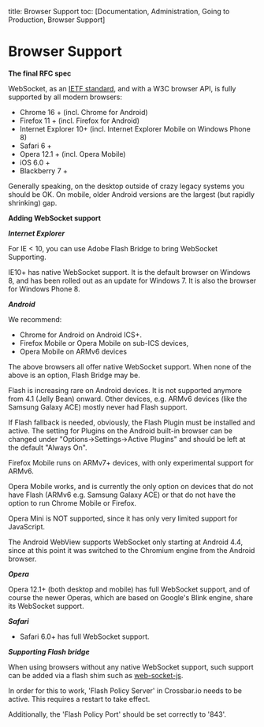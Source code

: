 title: Browser Support
toc: [Documentation, Administration, Going to Production, Browser Support]

# Browser Support

**The final RFC spec**

WebSocket, as an [IETF standard](http://tools.ietf.org/html/rfc6455), and with a W3C browser API, is fully supported by all modern browsers:

* Chrome 16 + (incl. Chrome for Android)
* Firefox 11 + (incl. Firefox for Android)
* Internet Explorer 10+ (incl. Internet Explorer Mobile on Windows Phone 8)
* Safari 6 +
* Opera 12.1 + (incl. Opera Mobile)
* iOS 6.0 +
* Blackberry 7 +

Generally speaking, on the desktop outside of crazy legacy systems you should be OK. On mobile, older Android versions are the largest (but rapidly shrinking) gap.


**Adding WebSocket support**

***Internet Explorer***

For IE < 10, you can use Adobe Flash Bridge to bring WebSocket Supporting.

IE10+ has native WebSocket support. It is the default browser on Windows 8, and has been rolled out as an update for Windows 7. It is also the browser for Windows Phone 8.


***Android***

We recommend:

* Chrome for Android on Android ICS+.
* Firefox Mobile or Opera Mobile on sub-ICS devices,
* Opera Mobile on ARMv6 devices

The above browsers all offer native WebSocket support. When none of the above is an option, Flash Bridge may be.

Flash is increasing rare on Android devices. It is not supported anymore from 4.1 (Jelly Bean) onward. Other devices, e.g. ARMv6 devices (like the Samsung Galaxy ACE) mostly never had Flash support.

If Flash fallback is needed, obviously, the Flash Plugin must be installed and active.
The setting for Plugins on the Android built-in browser can be changed under "Options->Settings->Active Plugins" and should be left at the default "Always On".

Firefox Mobile runs on ARMv7+ devices, with only experimental support for ARMv6.

Opera Mobile works, and is currently the only option on devices that do not have Flash (ARMv6 e.g. Samsung Galaxy ACE) or that do not have the option to run Chrome Mobile or Firefox.

Opera Mini is NOT supported, since it has only very limited support for JavaScript.

The Android WebView supports WebSocket only starting at Android 4.4, since at this point it was switched to the Chromium engine from the Android browser.


***Opera***

Opera 12.1+ (both desktop and mobile) has full WebSocket support, and of course the newer Operas, which are based on Google's Blink engine, share its WebSocket support.

***Safari***

* Safari 6.0+ has full WebSocket support.


***Supporting Flash bridge***

When using browsers without any native WebSocket support, such support can be added via a flash shim such as [web-socket-js](https://github.com/gimite/web-socket-js/).

In order for this to work, 'Flash Policy Server' in Crossbar.io needs to be active. This requires a restart to take effect.

Additionally, the 'Flash Policy Port' should be set correctly to '843'.
